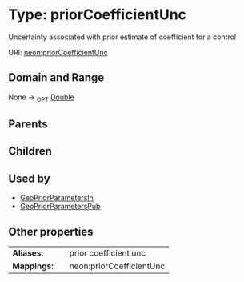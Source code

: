 
# Type: priorCoefficientUnc


Uncertainty associated with prior estimate of coefficient for a control

URI: [neon:priorCoefficientUnc](https://data.neonscience.org/priorCoefficientUnc)


## Domain and Range

None ->  <sub>OPT</sub> [Double](types/Double.md)

## Parents


## Children


## Used by

 * [GeoPriorParametersIn](GeoPriorParametersIn.md)
 * [GeoPriorParametersPub](GeoPriorParametersPub.md)

## Other properties

|  |  |  |
| --- | --- | --- |
| **Aliases:** | | prior coefficient unc |
| **Mappings:** | | neon:priorCoefficientUnc |

